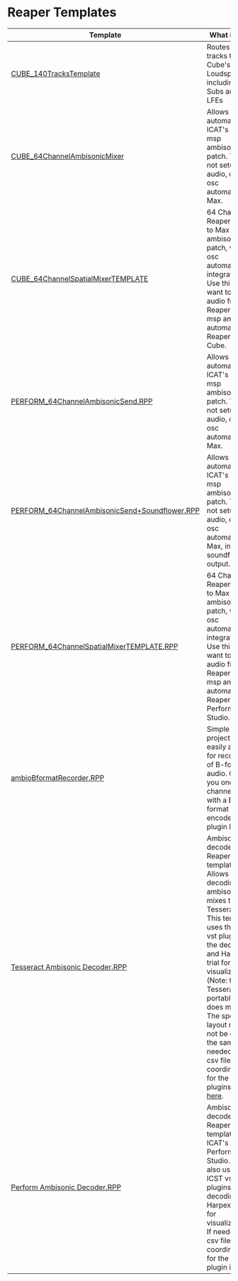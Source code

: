 # Reaper Templates

Template | What it does
-------- | ------------
[CUBE_140TracksTemplate](https://github.com/brandflake11/ICAT-Documentation/blob/main/Reaper-Templates/CUBE_140TracksTemplate.RPP) | Routes 140 tracks to the Cube's 140 Loudspeakers, including the Subs and LFEs
[CUBE_64ChannelAmbisonicMixer](https://github.com/brandflake11/ICAT-Documentation/blob/main/Reaper-Templates/CUBE_64ChannelAmbisonicMixer.RPP) | Allows for automation of ICAT's Max msp ambisonic patch. This is not setup for audio, only osc automation for Max. 
[CUBE_64ChannelSpatialMixerTEMPLATE](https://github.com/brandflake11/ICAT-Documentation/blob/main/Reaper-Templates/CUBE_64ChannelSpatialMixerTEMPLATE.RPP) | 64 Channel Reaper output to Max msp ambisonic patch, with osc automation integrated. Use this if you want to send audio from Reaper to Max msp and automate it in Reaper for the Cube.
[PERFORM_64ChannelAmbisonicSend.RPP](https://github.com/brandflake11/ICAT-Documentation/blob/main/Reaper-Templates/PERFORM_64ChannelAmbisonicSend.RPP) | Allows or automation of ICAT's Max msp ambisonic patch. This is not setup for audio, only osc automation for Max.
[PERFORM_64ChannelAmbisonicSend+Soundflower.RPP](https://github.com/brandflake11/ICAT-Documentation/blob/main/Reaper-Templates/PERFORM_64ChannelAmbisonicSend%2BSoundflower.RPP) | Allows or automation of ICAT's Max msp ambisonic patch. This is not setup for audio, only osc automation for Max, including soundflower's output.
[PERFORM_64ChannelSpatialMixerTEMPLATE.RPP](https://github.com/brandflake11/ICAT-Documentation/blob/main/Reaper-Templates/PERFORM_64ChannelSpatialMixerTEMPLATE.RPP) | 64 Channel Reaper output to Max msp ambisonic patch, with osc automation integrated. Use this if you want to send audio from Reaper to Max msp and automate it in Reaper for Perform Studio.
[ambioBformatRecorder.RPP](https://github.com/brandflake11/ICAT-Documentation/blob/main/Reaper-Templates/ambioBformatRecorder.RPP) | Simple Reaper project to easily allow for recording of B-format audio. Gives you one four channel track with a B-format encoder plugin loaded.
[Tesseract Ambisonic Decoder.RPP](https://github.com/icatimmersive/ICAT-Documentation/blob/main/Reaper-Templates/Tesseract%20Ambisonic%20Decoder.RPP) | Ambisonic decoder Reaper template. Allows for decoding ambisonic mixes to the Tesseract. This template uses the ICST vst plugins for the decoding and Harpex-x trial for visualization. (Note: the Tesseract is portable and does move. The speaker layout might not be exactly the same.) If needed, the csv file of coordinates for the ICST plugins are [here](https://github.com/icatimmersive/ICAT-Documentation/blob/main/Reaper-Templates/tesseract-csv.csv).
[Perform Ambisonic Decoder.RPP](https://github.com/icatimmersive/ICAT-Documentation/blob/main/Reaper-Templates/Perform%20Ambisonic%20Decoder.RPP) | Ambisonic decoder Reaper template for ICAT's Perform Studio. This also uses the ICST vst plugins for decoding and Harpex-X trial for visualization. If needed, the csv file of coordinates for the ICST plugin is [here](https://github.com/icatimmersive/ICAT-Documentation/blob/main/Reaper-Templates/perform-icst-coordinates.csv).
